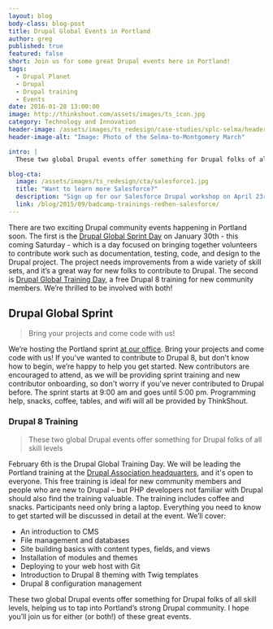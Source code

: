 ```yaml
---
layout: blog
body-class: blog-post
title: Drupal Global Events in Portland
author: greg
published: true
featured: false
short: Join us for some great Drupal events here in Portland!
tags:
  - Drupal Planet
  - Drupal
  - Drupal training
  - Events
date: 2016-01-28 13:00:00
image: http://thinkshout.com/assets/images/ts_icon.jpg
category: Technology and Innovation
header-image: /assets/images/ts_redesign/case-studies/splc-selma/header1.jpg
header-image-alt: "Image: Photo of the Selma-to-Montgomery March"

intro: |
  These two global Drupal events offer something for Drupal folks of all skill levels, helping us to tap into Portland’s strong Drupal community. I hope you’ll join us for either (or both!) of these great events.

blog-cta:
  image: /assets/images/ts_redesign/cta/salesforce1.jpg
  title: "Want to learn more Salesforce?"
  description: "Sign up for our Salesforce Drupal workshop on April 23rd in rainy and gray Portland!"
  link: /blog/2015/09/badcamp-trainings-redhen-salesforce/
---
```


There are two exciting Drupal community events happening in Portland soon. The first is the [Drupal Global Sprint Day](https://groups.drupal.org/node/489228) on January 30th - this coming Saturday - which is a day focused on bringing together volunteers to contribute work such as documentation, testing, code, and design to the Drupal project. The project needs improvements from a wide variety of skill sets, and it’s a great way for new folks to contribute to Drupal. The second is [Drupal Global Training Day](https://assoc.drupal.org/global-training-day-portland-oregon-february-2016), a free Drupal 8 training for new community members. We’re thrilled to be involved with both!

## Drupal Global Sprint

<blockquote>Bring your projects and come code with us!</blockquote>

We’re hosting the Portland sprint [at our office](https://goo.gl/maps/2qjSPuVti6q). Bring your projects and come code with us! If you've wanted to contribute to Drupal 8, but don't know how to begin, we’re happy to help you get started. New contributors are encouraged to attend, as we will be providing sprint training and new contributor onboarding, so don't worry if you've never contributed to Drupal before. The sprint starts at 9:00 am and goes until 5:00 pm. Programming help, snacks, coffee, tables, and wifi will all be provided by ThinkShout.

### Drupal 8 Training

<blockquote>These two global Drupal events offer something for Drupal folks of all skill levels</blockquote>

February 6th is the Drupal Global Training Day. We will be leading the Portland training at the [Drupal Association headquarters](https://goo.gl/maps/bX8fPX8Csmv), and it's open to everyone. This free training is ideal for new community members and people who are new to Drupal – but PHP developers not familiar with Drupal should also find the training valuable. The training includes coffee and snacks. Participants need only bring a laptop. Everything you need to know to get started will be discussed in detail at the event. We’ll cover:

* An introduction to CMS
* File management and databases
* Site building basics with content types, fields, and views
* Installation of modules and themes
* Deploying to your web host with Git
* Introduction to Drupal 8 theming with Twig templates
* Drupal 8 configuration management

These two global Drupal events offer something for Drupal folks of all skill levels, helping us to tap into Portland’s strong Drupal community. I hope you’ll join us for either (or both!) of these great events.
